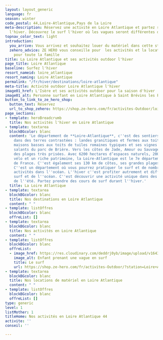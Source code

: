 ```yaml
---
layout: layout_generic
language: fr
season: winter
code_postal: 44,Loire-Atlantique,Pays de la Loire
meta-description: Réservez une activité en Loire Atlantique et partez surfer les vagues
  l'hiver. Découvrez le surf l'hiver où les vagues seront différentes de l'été.
topnav_color_text: light
introduction:
  you_arrive: Vous arrivez et souhaitez louer du matériel dans cette station.
  zehero_advice: ZE HERO vous conseille pour  les activités et la location des équipements
    pour toute la famille
title: La Loire Atlantique et ses activités outdoor l'hiver
page_title: Loire Atlantique
baseline: Surfez l'hiver
resort_nameid: loire_atlantique
resort_naming: Loire Atlantique
permalink: "/fr/hiver/destinations/loire-atlantique"
meta-title: Activité outdoor Loire Atlantique l'hiver
image01_href: L'Isère et ses activités outdoor pour la saison d'hiver
image01_alt: Personne surfant en Loire Atlantique à Saint Brévins les Pins
button_to_link_to_ze_hero_shop:
  button_text: Réservez
  url_to_shop_zehero: https://shop.ze-hero.com/fr/activites-Outdoor/loire-atlantique
page_sections:
- template: heroBreadcrumb
  title: Nos activités l'hiver en Loire Atlantique
- template: textarea
  blockBGcolor: blanc
  content: 'Le département de **Loire-Atlantique**, c''est des sentiers qui vous mèneront
    dans des terres contrastées : landes granitiques et fermes aux toits d’ardoise,
    maisons basses aux toits de tuiles romaines typiques et ses vignes ou aux marais
    salants du parc de Brière. Vers les côtes de Jade, Amour ou Sauvage, s’étendent
    des plages très prisées. Avec 6200 hectares d’espaces naturels, 2000 km d’itinéraires
    vélo et un riche patrimoine, la Loire-Atlantique est le 7e département **touristique**
    de France. C''est également ses 130 km de côtes, ses grandes plages et ses vagues.
    C''est un département où vous pourrez pratiquer le surf et de nombreuses autre
    activités dans l''océan. L''hiver c''est profiter autrement et différemment du
    surf et de l''océan. C''est découvrir une activité unique dans des vagues différentes
    de l''été. Partez prendre des cours de surf durant l''hiver.'
  title: La Loire Atlantique
- template: textarea
  blockBGcolor: blanc
  title: Nos destinations en Loire Atlantique
  content: " "
- template: listOffres
  blockBGcolor: blanc
  offreList: []
- template: textarea
  blockBGcolor: blanc
  title: Nos activités en Loire Atlantique
  content: " "
- template: listOffres
  blockBGcolor: blanc
  offreList:
  - image_href: https://res.cloudinary.com/deddrj0yb/image/upload/v1643624276/website/Surf%20Atlantic/IMG_7885_dljybe.jpg
    image_alt: Enfant prenant une vague en surf
    title: Le surf
    url: https://shop.ze-hero.com/fr/activites-Outdoor/?station=Loire+Atlantique+%2844%29&calessonstype=all&catypegenderlistsummer=all&calessonsactivitytype=Surf&start-date=
- template: textarea
  blockBGcolor: blanc
  title: Nos locations de matériel en Loire Atlantique
  content: " "
- template: listOffres
  blockBGcolor: blanc
  offreList: []
type: generic
level: 1
listMother: 1
titleHome: Nos activités en Loire Atlantique 44
activite: ''
conseil: ''

---
```

